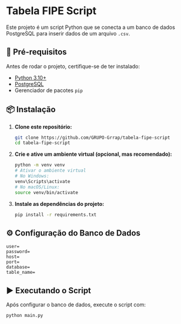 # Tabela FIPE Script

Este projeto é um script Python que se conecta a um banco de dados PostgreSQL para inserir dados de um arquivo `.csv`.

## 🚀 Pré-requisitos

Antes de rodar o projeto, certifique-se de ter instalado:

- [Python 3.10+](https://www.python.org/downloads/)
- [PostgreSQL](https://www.postgresql.org/download/)
- Gerenciador de pacotes `pip`

## 📦 Instalação

1. **Clone este repositório:**

   ```sh
   git clone https://github.com/GRUPO-Grrap/tabela-fipe-script
   cd tabela-fipe-script
   ```

2. **Crie e ative um ambiente virtual (opcional, mas recomendado):**

   ```sh
   python -m venv venv
   # Ativar o ambiente virtual
   # No Windows:
   venv\Scripts\activate
   # No macOS/Linux:
   source venv/bin/activate
   ```

3. **Instale as dependências do projeto:**

   ```sh
   pip install -r requirements.txt
   ```

## ⚙️ **Configuração do Banco de Dados**

    user=
    password=
    host=
    port=
    database=
    table_name=

## ▶️ Executando o Script

Após configurar o banco de dados, execute o script com:

```sh
python main.py
```
